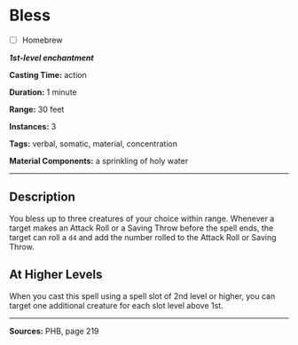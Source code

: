 # Bless

- [ ] Homebrew

***1st-level enchantment***

**Casting Time:** action

**Duration:** 1 minute

**Range:** 30 feet

**Instances:** 3

**Tags:** verbal, somatic, material, concentration

**Material Components:** a sprinkling of holy water

---

## Description
You bless up to three creatures of your choice within range.
Whenever a target makes an Attack Roll or a Saving Throw before the spell ends, the target can roll a `d4` and add the number rolled to the Attack Roll or Saving Throw.

## At Higher Levels
When you cast this spell using a spell slot of 2nd level or higher, you can target one additional creature for each slot level above 1st.

---

**Sources:** PHB, page 219
